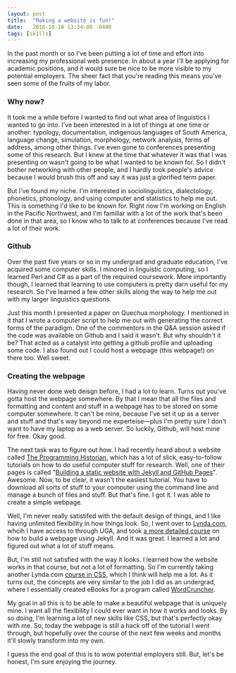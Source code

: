 ```yaml
---
layout: post
title:  "Making a website is fun!"
date:   2016-10-18 13:34:00 -0400
tags: [skills]
---
```


In the past month or so I've been putting a lot of time and effort into increasing my professional web presence. In about a year I'll be applying for academic positions, and it would sure be nice to be more visible to my potential employers. The sheer fact that you're reading this means you've seen some of the fruits of my labor. 

### Why now?

It took me a while before I wanted to find out what area of linguistics I wanted to go into. I've been interested in a lot of things at one time or another: typology, documentation, indigenous languages of South America, language change, simulation, morphology, network analysis, forms of address, among other things. I've even gone to conferences presenting some of this research. But I knew at the time that whatever it was that I was presenting on wasn't going to be what I wanted to be known for. So I didn't bother networking with other people, and I hardly took people's advice because I would brush this off and say it was just a glorified term paper.

But I've found my niche. I'm interested in sociolinguistics, dialectology, phonetics, phonology, and using computer and statistics to help me out. This is something I'd like to be known for. Right now I'm working on English in the Pacific Northwest, and I'm familiar with a lot of the work that's been done in that area, so I know who to talk to at conferences because I've read a lot of their work.

### Github

Over the past five years or so in my undergrad and graduate education, I've acquired some computer skills. I minored in linguistic computing, so I learned Perl and C# as a part of the required coursework. More importantly though, I learned that learning to use computers is pretty darn useful for my research. So I've learned a few other skills along the way to help me out with my larger linguistics questions.

Just this month I presented a paper on Quechua morphology. I mentioned in it that I wrote a computer script to help me out with generating the correct forms of the paradigm. One of the commentors in the Q&A session asked if the code was available on Github and I said it wasn't. But why shouldn't it be? That acted as a catalyst into getting a github profile and uploading some code. I also found out I could host a webpage (this webpage!) on there too. Well sweet.

### Creating the webpage 

Having never done web deisgn before, I had a lot to learn. Turns out you've gotta host the webpage somewhere. By that I mean that all the files and formatting and content and stuff in a webpage has to be stored on some computer somewhere. It can't be mine, because I've set it up as a server and stuff and that's way beyond me experteise—plus I'm pretty sure I don't want to have my laptop as a web server. So luckily, Github, will host mine for free. Okay good. 

The next task was to figure out how. I had recently heard about a website called [The Programming Historian](http://programminghistorian.org), which has a lot of slick, easy-to-follow tutorials on how to do useful computer stuff for research. Well, one of their pages is called "[Building a static website with Jekyll and GitHub Pages](http://programminghistorian.org/lessons/building-static-sites-with-jekyll-github-pages)". Awesome. Now, to be clear, it wasn't the easiest tutorial. You have to download all sorts of stuff to your computer using the command line and manage a bunch of files and stuff. But that's fine. I got it. I was able to create a simple webpage. 

Well, I'm never really satistifed with the default design of things, and I like having unlimited flexibility in how things look. So, I went over to [Lynda.com](http://lynda.com), whcih I have access to through UGA, and took [a more detailed course](https://www.lynda.com/Jekyll-tutorials/Jekyll-Web-Designers/383124-2.html) on how to build a webpage using Jekyll. And it was great. I learned a lot and figured out what a lot of stuff means.

But, I'm still not satisfied with the way it looks. I learned how the website works in that course, but not a lot of formatting. So I'm currently taking another Lynda.com [course in CSS](https://www.lynda.com/Web-Interactive-CSS-tutorials/CSS-Core-Concepts/80435-2.html), which I think will help me a lot. As it turns out, the concepts are very similar to the job I did as an undergrad, where I essentially created eBooks for a program called [WordCruncher](http://wordcruncher.com). 

My goal in all this is to be able to make a beautiful webpage that is uniquely mine. I want all the flexibility I could ever want in how it works and looks. By so doing, I'm learning a lot of new skills like CSS, but that's perfectly okay with me. So, today the webpage is still a hack off of the tutorial I went through, but hopefully over the course of the next few weeks and months it'll slowly transform into my own.

I guess the end goal of this is to wow potential employers still. But, let's be honest, I'm sure enjoying the journey.